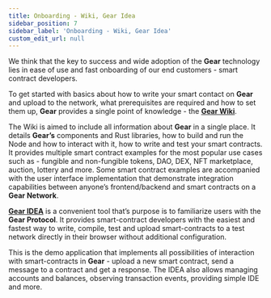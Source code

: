 ```yaml
---
title: Onboarding - Wiki, Gear Idea
sidebar_position: 7
sidebar_label: 'Onboarding - Wiki, Gear Idea'
custom_edit_url: null
---
```


We think that the key to success and wide adoption of the **Gear** technology lies in ease of use and fast onboarding of our end customers - smart contract developers.

To get started with basics about how to write your smart contact on **Gear** and upload to the network, what prerequisites are required and how to set them up, **Gear** provides a single point of knowledge - the **[Gear Wiki](https://wiki.gear-tech.io/)**. 

The Wiki is aimed to include all information about **Gear** in a single place. It details **Gear’s** components and Rust libraries, how to build and run the Node and how to interact with it, how to write and test your smart contracts. It provides multiple smart contract examples for the most popular use cases such as - fungible and non-fungible tokens, DAO, DEX, NFT marketplace, auction, lottery and more. Some smart contract examples are accompanied with the user interface implementation that demonstrate integration capabilities between anyone’s frontend/backend and smart contracts on a **Gear Network**.

[**Gear IDEA**](https://idea.gear-tech.io) is a convenient tool that’s purpose is to familiarize users with the **Gear Protocol**. It provides smart-contract developers with the easiest and fastest way to write, compile, test and upload smart-contracts to a test network directly in their browser without additional configuration.

This is the demo application that implements all possibilities of interaction with smart-contracts in **Gear** - upload a new smart contract, send a message to a contract and get a response. The IDEA also allows managing accounts and balances, observing transaction events, providing simple IDE and more.
